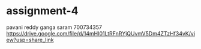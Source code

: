 # assignment-4
pavani reddy ganga saram
700734357
https://drive.google.com/file/d/14mHI01LtRFnRYjQUvmV5Dm4ZTzHf34vK/view?usp=share_link
